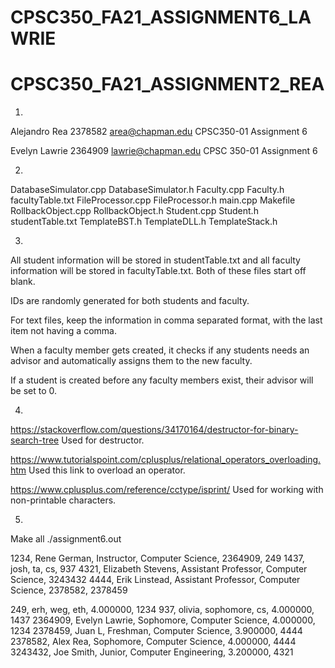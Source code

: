 # CPSC350_FA21_ASSIGNMENT6_LAWRIE

# CPSC350_FA21_ASSIGNMENT2_REA



1)
Alejandro Rea
2378582
area@chapman.edu
CPSC350-01
Assignment 6

Evelyn Lawrie
2364909
lawrie@chapman.edu
CPSC 350-01
Assignment 6

2)
DatabaseSimulator.cpp
DatabaseSimulator.h
Faculty.cpp
Faculty.h
facultyTable.txt
FileProcessor.cpp
FileProcessor.h
main.cpp
Makefile
RollbackObject.cpp
RollbackObject.h
Student.cpp
Student.h
studentTable.txt
TemplateBST.h
TemplateDLL.h
TemplateStack.h

3)

All student information will be stored in studentTable.txt and all faculty information will be stored in facultyTable.txt. Both of these files start off blank.

IDs are randomly generated for both students and faculty.

For text files, keep the information in comma separated format, with the last item not having a comma.

When a faculty member gets created, it checks if any students needs an advisor and automatically assigns them to the new faculty.

If a student is created before any faculty members exist, their advisor will be set to 0.

4)

https://stackoverflow.com/questions/34170164/destructor-for-binary-search-tree Used for destructor.

https://www.tutorialspoint.com/cplusplus/relational_operators_overloading.htm Used this link to overload an operator.

https://www.cplusplus.com/reference/cctype/isprint/ Used for working with non-printable characters.

5)

Make all
./assignment6.out


1234, Rene German, Instructor, Computer Science, 2364909, 249
1437, josh, ta, cs, 937
4321, Elizabeth Stevens, Assistant Professor, Computer Science, 3243432
4444, Erik Linstead, Assistant Professor, Computer Science, 2378582, 2378459

249, erh, weg, eth, 4.000000, 1234
937, olivia, sophomore, cs, 4.000000, 1437
2364909, Evelyn Lawrie, Sophomore, Computer Science, 4.000000, 1234
2378459, Juan L, Freshman, Computer Science, 3.900000, 4444
2378582, Alex Rea, Sophomore, Computer Science, 4.000000, 4444
3243432, Joe Smith, Junior, Computer Engineering, 3.200000, 4321
